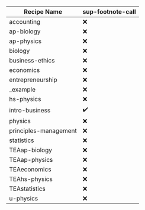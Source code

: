 | Recipe Name | sup-footnote-call |
| --- | --- |
| accounting | :x: |
| ap-biology | :x: |
| ap-physics | :x: |
| biology | :x: |
| business-ethics | :x: |
| economics | :x: |
| entrepreneurship | :x: |
| _example | :x: |
| hs-physics | :x: |
| intro-business | :heavy_check_mark: |
| physics | :x: |
| principles-management | :x: |
| statistics | :x: |
| TEAap-biology | :x: |
| TEAap-physics | :x: |
| TEAeconomics | :x: |
| TEAhs-physics | :x: |
| TEAstatistics | :x: |
| u-physics | :x: |
